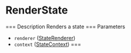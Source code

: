 # RenderState
=== Description
Renders a state
=== Parameters
 - `renderer` ([StateRenderer](../classes/state-renderer.md))
 - `context` ([StateContext](../classes/state-context.md))
===